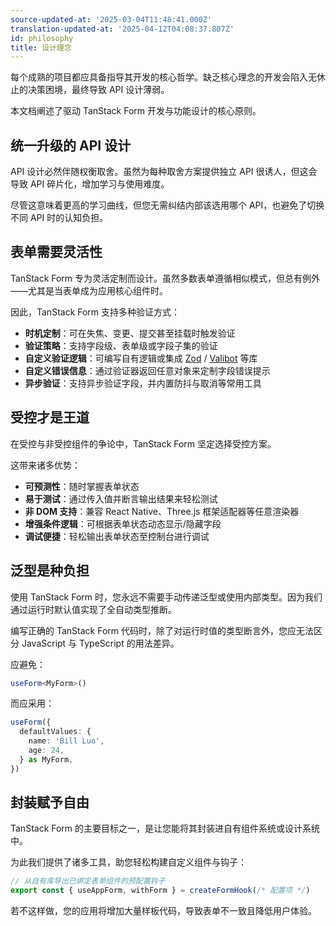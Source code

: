 ```yaml
---
source-updated-at: '2025-03-04T11:48:41.000Z'
translation-updated-at: '2025-04-12T04:08:37.807Z'
id: philosophy
title: 设计理念
---
```

每个成熟的项目都应具备指导其开发的核心哲学。缺乏核心理念的开发会陷入无休止的决策困境，最终导致 API 设计薄弱。

本文档阐述了驱动 TanStack Form 开发与功能设计的核心原则。

## 统一升级的 API 设计

API 设计必然伴随权衡取舍。虽然为每种取舍方案提供独立 API 很诱人，但这会导致 API 碎片化，增加学习与使用难度。

尽管这意味着更高的学习曲线，但您无需纠结内部该选用哪个 API，也避免了切换不同 API 时的认知负担。

## 表单需要灵活性

TanStack Form 专为灵活定制而设计。虽然多数表单遵循相似模式，但总有例外——尤其是当表单成为应用核心组件时。

因此，TanStack Form 支持多种验证方式：

- **时机定制**：可在失焦、变更、提交甚至挂载时触发验证
- **验证策略**：支持字段级、表单级或字段子集的验证
- **自定义验证逻辑**：可编写自有逻辑或集成 [Zod](https://zod.dev/) / [Valibot](https://valibot.dev/) 等库
- **自定义错误信息**：通过验证器返回任意对象来定制字段错误提示
- **异步验证**：支持异步验证字段，并内置防抖与取消等常用工具

## 受控才是王道

在受控与非受控组件的争论中，TanStack Form 坚定选择受控方案。

这带来诸多优势：

- **可预测性**：随时掌握表单状态
- **易于测试**：通过传入值并断言输出结果来轻松测试
- **非 DOM 支持**：兼容 React Native、Three.js 框架适配器等任意渲染器
- **增强条件逻辑**：可根据表单状态动态显示/隐藏字段
- **调试便捷**：轻松输出表单状态至控制台进行调试

## 泛型是种负担

使用 TanStack Form 时，您永远不需要手动传递泛型或使用内部类型。因为我们通过运行时默认值实现了全自动类型推断。

编写正确的 TanStack Form 代码时，除了对运行时值的类型断言外，您应无法区分 JavaScript 与 TypeScript 的用法差异。

应避免：

```typescript
useForm<MyForm>()
```

而应采用：

```typescript
useForm({
  defaultValues: {
    name: 'Bill Luo',
    age: 24,
  } as MyForm,
})
```

## 封装赋予自由

TanStack Form 的主要目标之一，是让您能将其封装进自有组件系统或设计系统中。

为此我们提供了诸多工具，助您轻松构建自定义组件与钩子：

```typescript
// 从自有库导出已绑定表单组件的预配置钩子
export const { useAppForm, withForm } = createFormHook(/* 配置项 */)
```

若不这样做，您的应用将增加大量样板代码，导致表单不一致且降低用户体验。
